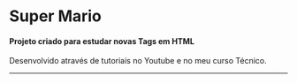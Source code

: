 # Super Mario
<h4>Projeto criado para estudar novas Tags em HTML</h4>
<p>Desenvolvido através de tutoriais no Youtube e no meu curso Técnico.</p>
<hr>

